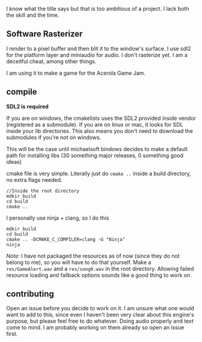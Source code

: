I know what the title says but that is too ambitious of a project. I lack both the skill and the time.


## Software Rasterizer

I render to a pixel buffer and then blit it to the window's surface. I use sdl2 for the platform layer and
miniaudio for audio. I don't rasterize yet. I am a deceitful cheat, among other things.

I am using it to make a game for the Acerola Game Jam.

## compile

**SDL2 is required**

If you are on windows, the cmakelists uses the SDL2 provided inside vendor (registered as a submodule). If you are on linux or mac, it looks for SDL inside your lib directories.
This also means you don't need to download the submodules if you're not on windows.

This will be the case until michaelsoft bindows decides to make a default path for installing libs (30 something major releases, 0 something good ideas)

cmake file is very simple. Literally just do `cmake ..` inside a build directory, no extra flags needed.
```
//Inside the root directory
mdkir build
cd build
cmake ..
```

I personally use ninja + clang, so I do this
```
mdkir build
cd build
cmake .. -DCMAKE_C_COMPILER=clang -G "Ninja"
ninja
```

*Note:* I have not packaged the resources as of now (since they do not belong to me), so you will have to do that yourself. Make a `res/GameAlert.wav` and a `res/song0.wav` in the root directory. Allowing failed
resource loading and fallback options sounds like a good thing to work on.

## contributing

Open an issue before you decide to work on it. I am unsure what one would want to add to this, since even I haven't been very clear about this engine's purpose, but please feel free to do whatever. Doing audio properly and text come to mind. I am probably working on them already so open an issue first.